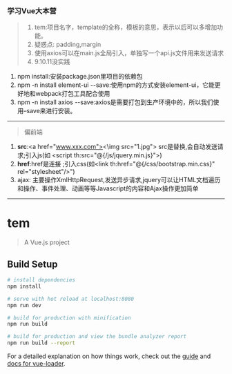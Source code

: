 ### 学习Vue大本营
> 1. tem:项目名字，template的全称，模板的意思，表示以后可以多增加功能。
> 2. 疑惑点: padding,margin
> 3. 使用axios可以在main.js全局引入，单独写一个api.js文件用来发送请求
> 4. 9.10.11没实践
1. npm install:安装package.json里项目的依赖包
2. npm -n install element-ui --save:使用npm的方式安装element-ui，它能更好地和webpack打包工具配合使用
3. npm -n install axios --save:axios是需要打包到生产环境中的，所以我们使用–save来进行安装。

---
>偏前端
1. **src**:\<a href="www.xxx.com"><\img src="1.jpg"></a> src是替换,会自动发送请求;引入js(如 \<script th:src="@{/js/jquery.min.js}"></script>)
2. **href**:href是连接 ;引入css(如\<link th:href="@{/css/bootstrap.min.css}" rel="stylesheet"/>")
3. ajax: 主要操作XmlHttpRequest,发送异步请求,jquery可以让HTML文档遍历和操作、事件处理、动画等等Javascript的内容和Ajax操作更加简单







---
# tem

> A Vue.js project

## Build Setup

``` bash
# install dependencies
npm install

# serve with hot reload at localhost:8080
npm run dev

# build for production with minification
npm run build

# build for production and view the bundle analyzer report
npm run build --report
```

For a detailed explanation on how things work, check out the [guide](http://vuejs-templates.github.io/webpack/) and [docs for vue-loader](http://vuejs.github.io/vue-loader).
